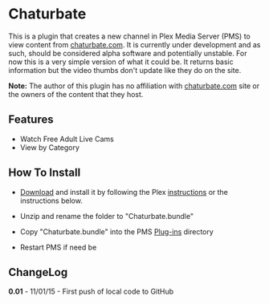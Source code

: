 Chaturbate
===========

This is a plugin that creates a new channel in Plex Media Server (PMS) to view content from [chaturbate.com](https://chaturbate.com/). It is currently under development and as such, should be considered alpha software and potentially unstable.  For now this is a very simple version of what it could be.  It returns basic information but the video thumbs don't update like they do on the site.

**Note:** The author of this plugin has no affiliation with [chaturbate.com](https://chaturbate.com/) site or the owners of the content that they host.

Features
--------

- Watch Free Adult Live Cams
- View by Category

How To Install
--------------

- [Download](http://github.com/Nosinden/Chaturbate.bundle/zipball/master) and install it by following the Plex [instructions](https://support.plex.tv/hc/en-us/articles/201187656-How-do-I-manually-install-a-channel-) or the instructions below.

- Unzip and rename the folder to "Chaturbate.bundle"
- Copy "Chaturbate.bundle" into the PMS [Plug-ins](https://support.plex.tv/hc/en-us/articles/201106098-How-do-I-find-the-Plug-Ins-folder-) directory
- Restart PMS if need be

ChangeLog
---------

**0.01** - 11/01/15 - First push of local code to GitHub
